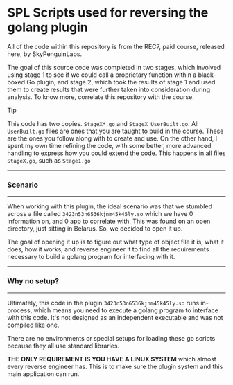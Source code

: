 # SPL Scripts used for reversing the golang plugin

All of the code within this repository is from the REC7, paid course, released here, by SkyPenguinLabs. 

The goal of this source code was completed in two stages, which involved using stage 1 to see if we could call a proprietary function within a black-boxed Go plugin, and stage 2, which took the results of stage 1 and used them to create results that were further taken into consideration
during analysis. To know more, correlate this repository with the course.


> [!TIP]
> This code has two copies. `StageX*.go` and `StageX_UserBuilt.go`. All `UserBuilt.go` files are ones that you are taught to build in the course. These are the ones you follow along with to create and use. On the other hand, I spent my own time refining the code, with some better, more
> advanced handling to express how you could extend the code. This happens in all files `StageX,go`, such as `Stage1.go`


---
### Scenario
---

When working with this plugin, the ideal scenario was that we stumbled across a file called `3423n53n6536kjnm45k45ly.so` which we have 0 information on, and 0 app to correlate with. This was found on an open directory, just sitting in Belarus. So, we decided to open it up. 

The goal of opening it up is to figure out what type of object file it is, what it does, how it works, and reverse engineer it to find all the requirements necessary to build a golang program for interfacing with it.

---
### Why no setup?
---

Ultimately, this code in the plugin `3423n53n6536kjnm45k45ly.so` runs in-process, which means you need to execute a golang program to interface with this code. It's not designed as an independent executable and was not compiled like one.

There are no environments or special setups for loading these go scripts because they all use standard libraries.

**THE ONLY REQUIREMENT IS YOU HAVE A LINUX SYSTEM** which almost every reverse engineer has. This is to make sure the plugin system and this main application can run. 
